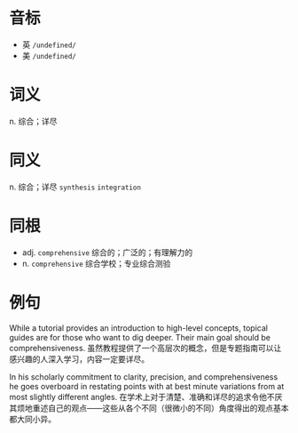 # 音标

- 英 `/undefined/`
- 美 `/undefined/`

# 词义

n. 综合；详尽


# 同义

n. 综合；详尽
`synthesis` `integration`

# 同根

- adj. `comprehensive` 综合的；广泛的；有理解力的
- n. `comprehensive` 综合学校；专业综合测验

# 例句

While a tutorial provides an introduction to high-level concepts, topical guides are for those who want to dig deeper. Their main goal should be comprehensiveness.
虽然教程提供了一个高层次的概念，但是专题指南可以让感兴趣的人深入学习，内容一定要详尽。

In his scholarly commitment to clarity, precision, and comprehensiveness he goes overboard in restating points with at best minute variations from at most slightly different angles.
在学术上对于清楚、准确和详尽的追求令他不厌其烦地重述自己的观点——这些从各个不同（很微小的不同）角度得出的观点基本都大同小异。


